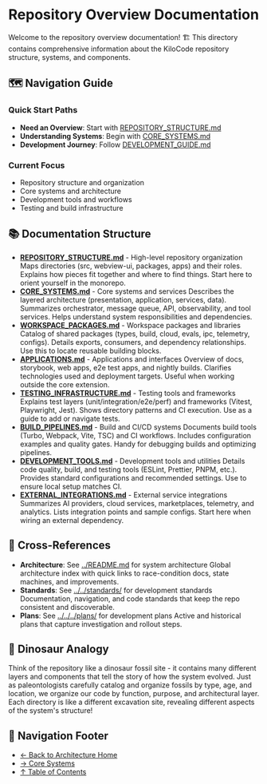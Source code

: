 # Repository Overview Documentation

Welcome to the repository overview documentation! 🏗️ This directory contains comprehensive information about the KiloCode repository structure, systems, and components.

## 🗺️ Navigation Guide

### Quick Start Paths

- **Need an Overview**: Start with [REPOSITORY_STRUCTURE.md](REPOSITORY_STRUCTURE.md)
- **Understanding Systems**: Begin with [CORE_SYSTEMS.md](CORE_SYSTEMS.md)
- **Development Journey**: Follow [DEVELOPMENT_GUIDE.md](DEVELOPMENT_GUIDE.md)

### Current Focus

- Repository structure and organization
- Core systems and architecture
- Development tools and workflows
- Testing and build infrastructure

## 📚 Documentation Structure

- **[REPOSITORY_STRUCTURE.md](REPOSITORY_STRUCTURE.md)** - High-level repository organization
  Maps directories (src, webview-ui, packages, apps) and their roles. Explains how pieces fit together and where to find things. Start here to orient yourself in the monorepo.
- **[CORE_SYSTEMS.md](CORE_SYSTEMS.md)** - Core systems and services
  Describes the layered architecture (presentation, application, services, data). Summarizes orchestrator, message queue, API, observability, and tool services. Helps understand system responsibilities and dependencies.
- **[WORKSPACE_PACKAGES.md](WORKSPACE_PACKAGES.md)** - Workspace packages and libraries
  Catalog of shared packages (types, build, cloud, evals, ipc, telemetry, configs). Details exports, consumers, and dependency relationships. Use this to locate reusable building blocks.
- **[APPLICATIONS.md](APPLICATIONS.md)** - Applications and interfaces
  Overview of docs, storybook, web apps, e2e test apps, and nightly builds. Clarifies technologies used and deployment targets. Useful when working outside the core extension.
- **[TESTING_INFRASTRUCTURE.md](TESTING_INFRASTRUCTURE.md)** - Testing tools and frameworks
  Explains test layers (unit/integration/e2e/perf) and frameworks (Vitest, Playwright, Jest). Shows directory patterns and CI execution. Use as a guide to add or navigate tests.
- **[BUILD_PIPELINES.md](BUILD_PIPELINES.md)** - Build and CI/CD systems
  Documents build tools (Turbo, Webpack, Vite, TSC) and CI workflows. Includes configuration examples and quality gates. Handy for debugging builds and optimizing pipelines.
- **[DEVELOPMENT_TOOLS.md](DEVELOPMENT_TOOLS.md)** - Development tools and utilities
  Details code quality, build, and testing tools (ESLint, Prettier, PNPM, etc.). Provides standard configurations and recommended settings. Use to ensure local setup matches CI.
- **[EXTERNAL_INTEGRATIONS.md](EXTERNAL_INTEGRATIONS.md)** - External service integrations
  Summarizes AI providers, cloud services, marketplaces, telemetry, and analytics. Lists integration points and sample configs. Start here when wiring an external dependency.

## 🔗 Cross-References

- **Architecture**: See [../README.md](../README.md) for system architecture
  Global architecture index with quick links to race-condition docs, state machines, and improvements.
- **Standards**: See [../../standards/](../../standards/) for development standards
  Documentation, navigation, and code standards that keep the repo consistent and discoverable.
- **Plans**: See [../../../plans/](../../../plans/) for development plans
  Active and historical plans that capture investigation and rollout steps.

## 🦕 Dinosaur Analogy

Think of the repository like a dinosaur fossil site - it contains many different layers and components that tell the story of how the system evolved. Just as paleontologists carefully catalog and organize fossils by type, age, and location, we organize our code by function, purpose, and architectural layer. Each directory is like a different excavation site, revealing different aspects of the system's structure!

## 🧭 Navigation Footer

- [← Back to Architecture Home](../README.md)
- [→ Core Systems](CORE_SYSTEMS.md)
- [↑ Table of Contents](../README.md)
